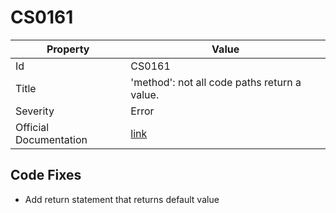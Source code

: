 # CS0161

| Property               | Value                                                             |
| ---------------------- | ----------------------------------------------------------------- |
| Id                     | CS0161                                                            |
| Title                  | 'method': not all code paths return a value\.                     |
| Severity               | Error                                                             |
| Official Documentation | [link](http://docs.microsoft.com/en-us/dotnet/csharp/misc/cs0161) |

## Code Fixes

* Add return statement that returns default value
